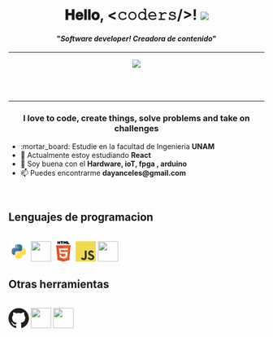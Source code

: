 <h1 align="center">
  𝐇𝐞𝐥𝐥𝐨, &lt;𝚌𝚘𝚍𝚎𝚛𝚜/&gt;!
  <img src="https://media.giphy.com/media/hvRJCLFzcasrR4ia7z/giphy.gif" width="30"></h1
    <span>
    <h4 align="center">"<em>Software developer! Creadora de contenido</em>"
    </h4>
<hr>
  <p align="center">
  <img src="https://i.ibb.co/N2jxmhB/Beige-Grey-Vlogger-You-Tube-Banner.png" height="400"/>
</p>

<br>

</span>
</h1>
<br/>

<hr>
<h3 align="center">I love to code, create things, solve problems and take on challenges</h3>
  <ul>
    <li>:mortar_board: Estudie en la facultad de Ingenieria <strong>UNAM</strong></li>
    <li>🔭 Actualmente estoy estudiando <strong>React</strong></li>
    <li>🌱 Soy buena con el <strong>Hardware, ioT, fpga , arduino</strong></li>
    <li>📫 Puedes encontrarme <strong>dayanceles@gmail.com</strong></li>
  </ul>
<br/>

## Lenguajes de programacion ##
<br/>
<code><img height="40" width="40" src="https://raw.githubusercontent.com/github/explore/80688e429a7d4ef2fca1e82350fe8e3517d3494d/topics/python/python.png"></code>
<code><img height="40" width="40" src="https://cdn.iconscout.com/icon/free/png-512/c-programming-569564.png"></code>
<code><img height="40" width="40" src="https://raw.githubusercontent.com/github/explore/80688e429a7d4ef2fca1e82350fe8e3517d3494d/topics/html/html.png"></code>
<code><img height="40" width="40" src="https://raw.githubusercontent.com/github/explore/80688e429a7d4ef2fca1e82350fe8e3517d3494d/topics/javascript/javascript.png"></code>
<code><img height="40" width="40" 
src="https://play-lh.googleusercontent.com/xeuSfQHt8wEb-JdcXLtReGF-KO8_Rd2UMOL0vSB6bS9qlxdAGQ0VR4mM9wVeEb76EA=w240-h480-rw"></code>
<br/>

## Otras herramientas ##
<br/>
<code><img height="40" width="40" src="https://raw.githubusercontent.com/github/explore/80688e429a7d4ef2fca1e82350fe8e3517d3494d/topics/github-api/github-api.png"></code>
<code><img height="40" width="40" src="https://www.pngkit.com/png/full/282-2828401_auto-cad-android-app-autodesk-logo-png.png"></code>
<code><img height="40" width="40" src="https://cdn.freebiesupply.com/logos/large/2x/flexisign-pro-6-logo-black-and-white.png"></code>
